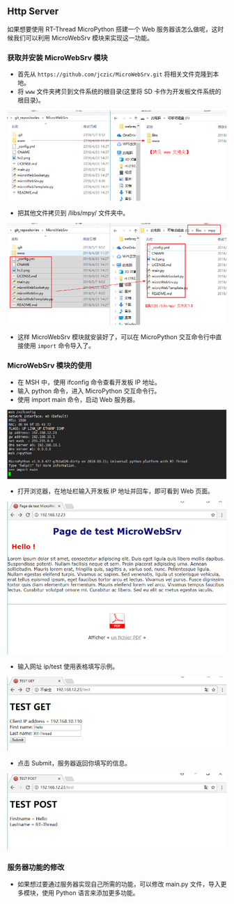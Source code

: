 ## Http Server

如果想要使用 RT-Thread MicroPython 搭建一个 Web 服务器该怎么做呢，这时候我们可以利用 MicroWebSrv 模块来实现这一功能。

### 获取并安装 MicroWebSrv 模块 
- 首先从 `https://github.com/jczic/MicroWebSrv.git` 将相关文件克隆到本地。
- 将 `www` 文件夹拷贝到文件系统的根目录(这里将 SD 卡作为开发板文件系统的根目录)。

![1525674983856](../figures/copy_www_dir.png)

- 把其他文件拷贝到 /libs/mpy/ 文件夹中。

![1525675205931](figures/copy_webser_othres_dir.png)

- 这样 MicroWebSrv 模块就安装好了，可以在 MicroPython 交互命令行中直接使用 `import` 命令导入了。

### MicroWebSrv 模块的使用

- 在 MSH 中，使用 ifconfig 命令查看开发板 IP 地址。
- 输入 python 命令，进入 MicroPython 交互命令行。
- 使用 import main 命令，启动 Web 服务器。

![1525659036361](../figures/import_start.png)

- 打开浏览器，在地址栏输入开发板 IP 地址并回车，即可看到 Web 页面。

![1525659139123](../figures/open_web_page.png)

- 输入网址 ip/test 使用表格填写示例。

![1525659204069](../figures/use_test_func.png)

- 点击 Submit，服务器返回你填写的信息。

![1525659232565](../figures/use_submit.png)

### 服务器功能的修改

- 如果想过要通过服务器实现自己所需的功能，可以修改 main.py 文件，导入更多模块，使用 Python 语言来添加更多功能。
